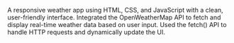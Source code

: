 A responsive weather app using HTML, CSS, and JavaScript with a clean, user-friendly interface.
Integrated the OpenWeatherMap API to fetch and display real-time weather data based on user input.
Used the fetch() API to handle HTTP requests and dynamically update the UI.
